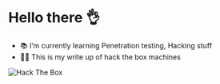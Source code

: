 # Hello there 👌
- 📚 I’m currently learning Penetration testing, Hacking stuff
- 🐱‍👤 This is my write up of hack the box machines

<img src="http://www.hackthebox.eu/badge/image/370893" alt="Hack The Box">
